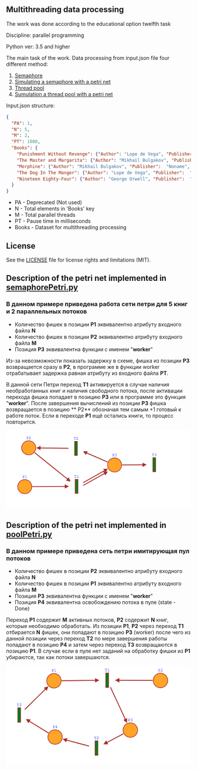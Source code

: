 ## Multithreading data processing 
The work was done according to the educational option twelfth task

Discipline: parallel programming

Python ver: 3.5 and higher

The main task of the work. Data processing from input.json file four different method:
1. [Semaphore](semaphore.py)
2. [Simulating a semaphore with a petri net](semaphorePetri.py)
3. [Thread pool](pool.py)
4. [Sumulation a thread pool with a petri net](poolPetri.py)

Input.json structure:
```json
{
  "PA": 1,
  "N": 5,
  "M": 2,
  "PT": 1000,
  "Books": {
    "Punishment Without Revenge": {"Author": "Lope de Vega", "Publisher":  "Oberon Books", "Year": 1631, "Total pages": 96},
    "The Master and Margarita": {"Author": "Mikhail Bulgakov", "Publisher":  "YMCA Press", "Year": 1967, "Total pages": 402},
    "Morphine": {"Author": "Mikhail Bulgakov", "Publisher":  "Noname", "Year": 1926, "Total pages": 333},
    "The Dog In The Manger": {"Author": "Lope de Vega", "Publisher":  "Oberon Books", "Year": 1618, "Total pages": 128},
    "Nineteen Eighty-Four": {"Author": "George Orwell", "Publisher":  "Secker & Warburg", "Year": 1949, "Total pages": 328}
  }
}
```

* PA - Deprecated (Not used)
* N - Total elements in 'Books' key
* M - Total parallel threads
* PT - Pause time in milliseconds
* Books - Dataset for multithreading processing

## License

See the [LICENSE](LICENSE) file for license rights and limitations (MIT).

## Description of the petri net implemented in [semaphorePetri.py](semaphorePetri.py)

### В данном примере приведена работа сети петри для 5 книг и 2 параллельных потоков

- Количество фишек в позиции **P1** эквивалентно атрибуту входного файла **N**
- Количество фишек в позиции **P2** эквивалентно атрибуту входного файла **M**
- Позиция **P3** эквивалентна функции с именем "**worker**"

Из-за невозможности показать задержку в схеме, фишка из позиции **P3** возвращается сразу в **P2**,
в программе же в функции worker отрабатывает задержка равная атрибуту из входного файла **PT**.

В данной сети Петри переход **T1** активируется в случае наличия необработанных книг и наличия
свободного потока, после активации перехода фишка попадает в позицию **P3** или в программе это
функция "**worker**". После завершения вычислений из позиции **P3** фишка возвращается в позицию **
P2** обозначая тем самым +1 готовый к работе поток. Если в переходе **P1**
ещё остались книги, то процесс повторится.

![Petri network semaphorePetri.py](src/semaphorePetri.png)

## Description of the petri net implemented in [poolPetri.py](poolPetri.py)

### В данном примере приведена сеть петри имитирующая пул потоков

- Количество фишек в позиции **P2** эквивалентно атрибуту входного файла **N**
- Количество фишек в позиции **P1** эквивалентно атрибуту входного файла **M**
- Позиция **P3** эквивалентна функции с именем "**worker**"
- Позиция **P4** эквивалентна освобождению потока в пуле (state - Done)

Переход **P1** содержит **M** активных потоков, **P2** содержит **N** книг, которые необходимо
обработать. Из позиции **P1**, **P2** через переход **T1** отбирается **N** фишек, они попадают в
позицию **P3** (worker) после чего из данной позиции через переход **T2** по мере завершения работы
попадают в позицию **P4** и затем через переход **T3** возвращаются в позицию **P1**. В случае если
в пуле нет заданий на обработку фишки из **P1** убираются, так как потоки завершаются.

![Petri network poolPetri.py](src/poolPetri.png)

